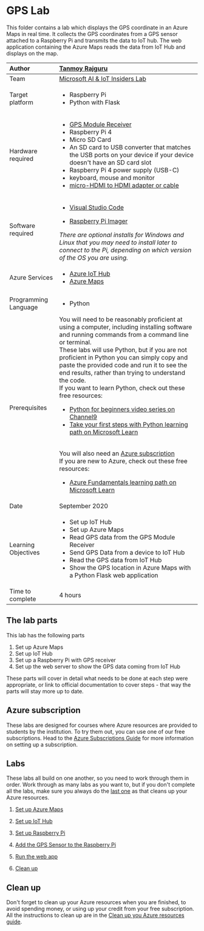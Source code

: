# GPS Lab

This folder contains a lab which displays the GPS coordinate in an Azure Maps in real time. It collects the GPS coordinates from a GPS sensor attached to a Raspberry Pi and transmits the data
to IoT hub. The web application containing the Azure Maps reads the data from IoT Hub and displays on the map.

| Author | [Tanmoy Rajguru](https://github.com/Tanmoy-TCS) |
|:---|:---|
| Team | [Microsoft AI & IoT Insiders Lab](https://microsoftiotinsiderlabs.com/en) |
| Target platform   | <ul><li>Raspberry Pi</li><li>Python with Flask</li></ul> |
| Hardware required | <ul><li>[GPS Module Receiver](https://www.amazon.com/Navigation-Positioning-Microcontroller-Compatible-Sensitivity/dp/B084MK8BS2)</li><li>Raspberry Pi 4</li><li>Micro SD Card</li><li>An SD card to USB converter that matches the USB ports on your device if your device doesn't have an SD card slot</li><li>Raspberry Pi 4 power supply (USB-C)</li><li>keyboard, mouse and monitor</li><li>[micro-HDMI to HDMI adapter or cable](https://www.raspberrypi.org/products/micro-hdmi-to-standard-hdmi-a-cable/)</li></ul> |
| Software required | <ul><li>[Visual Studio Code](http://code.visualstudio.com?WT.mc_id=iotcurriculum-github-jabenn)</li></ul><ul><li>[Raspberry Pi Imager](https://www.raspberrypi.org/downloads/)</li></ul>*There are optional installs for Windows and Linux that you may need to install later to connect to the Pi, depending on which version of the OS you are using.* |
| Azure Services | <ul><li>[Azure IoT Hub](https://azure.microsoft.com/services/iot-hub/?WT.mc_id=iotcurriculum-github-jabenn)</li><li>[Azure Maps](https://azure.microsoft.com/services/azure-maps/?WT.mc_id=iotcurriculum-github-jabenn)</li></ul> |
| Programming Language | <ul><li>Python</li></ul> |
| Prerequisites | You will need to be reasonably proficient at using a computer, including installing software and running commands from a command line or terminal.<br>These labs will use Python, but if you are not proficient in Python you can simply copy and paste the provided code and run it to see the end results, rather than trying to understand the code.<br>If you want to learn Python, check out these free resources:<br><ul><li>[Python for beginners video series on Channel9](https://channel9.msdn.com/Series/Intro-to-Python-Development?WT.mc_id=iotcurriculum-github-jabenn)</li><li>[Take your first steps with Python learning path on Microsoft Learn](https://docs.microsoft.com/learn/paths/python-first-steps/?WT.mc_id=iotcurriculum-github-jabenn)</li></ul><br>You will also need an [Azure subscription](https://github.com/microsoft/iot-curriculum/tree/main/labs/iot/environment_monitor#azure-subscription)<br>If you are new to Azure, check out these free resources:<ul><li>[Azure Fundamentals learning path on Microsoft Learn](https://docs.microsoft.com/learn/paths/azure-fundamentals/?WT.mc_id=iotcurriculum-github-jabenn)</li></ul> |
| Date | September 2020 |
| Learning Objectives | <ul><li>Set up IoT Hub</li><li>Set up Azure Maps</li><li>Read GPS data from the GPS Module Receiver</li><li>Send GPS Data from a device to IoT Hub</li><li>Read the GPS data from IoT Hub</li><li>Show the GPS location in Azure Maps with a Python Flask web application</li></ul> |
| Time to complete | 4 hours |

## The lab parts

This lab has the following parts

1. Set up Azure Maps 
1. Set up IoT Hub
2. Set up a Raspberry Pi with GPS receiver
4. Set up the web server to show the GPS data coming from IoT Hub

These parts will cover in detail what needs to be done at each step were appropriate, or link to official documentation to cover steps - that way the parts will stay more up to date.

## Azure subscription

These labs are designed for courses where Azure resources are provided to students by the institution. To try them out, you can use one of our free subscriptions. Head to the [Azure Subscriptions Guide](../../../azure-subscription.md) for more information on setting up a subscription.

## Labs

These labs all build on one another, so you need to work through them in order. Work through as many labs as you want to, but if you don't complete all the labs, make sure you always do the [last one](./steps/clean-up.md) as that cleans up your Azure resources.

1. [Set up Azure Maps](./steps/set-up-azure-maps.md)

1. [Set up IoT Hub](./steps/set-up-iot-hub.md)

1. [Set up Raspberry Pi](../environment-monitor/steps/set-up-pi.md)

1. [Add the GPS Sensor to the Raspberry Pi](./steps/add-gps-to-pi.md)

1. [Run the web app](./steps/set-up-web-app.md)

1. [Clean up](./steps/clean-up.md)

## Clean up

Don't forget to clean up your Azure resources when you are finished, to avoid spending money, or using up your credit from your free subscription. All the instructions to clean up are in the [Clean up you Azure resources guide](./steps/clean-up.md).
